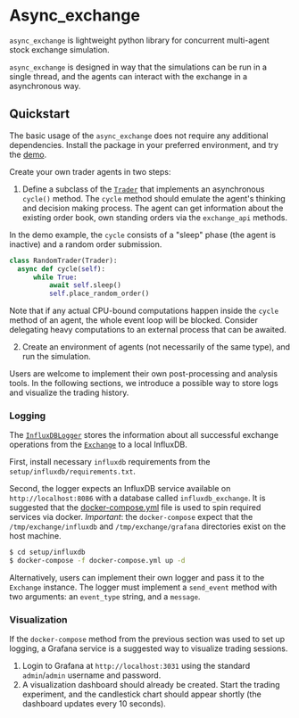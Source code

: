 # Async_exchange

`async_exchange` is lightweight python library for concurrent multi-agent stock exchange simulation.

`async_exchange` is designed in way that the simulations can be run in a single thread, and the agents can interact with the exchange in a asynchronous way.

## Quickstart

The basic usage of the `async_exchange` does not require any additional dependencies.
Install the package in your preferred environment, and try the [demo](demos/run_exchange.py).

Create your own trader agents in two steps:

1. Define a subclass of the [`Trader`](async_exchange/trader.py) that implements an asynchronous  `cycle()` method.
  The `cycle` method should emulate the agent's thinking and decision making process.
  The agent can get information about the existing order book, own standing orders via the `exchange_api` methods.

  In the demo example, the `cycle` consists of a "sleep" phase (the agent is inactive) and a random order submission.

  ```python
  class RandomTrader(Trader):
    async def cycle(self):
        while True:
            await self.sleep()
            self.place_random_order()
  ```
  
  Note that if any actual CPU-bound computations happen inside the `cycle` method of an agent, the whole event loop will be blocked.
  Consider delegating heavy computations to an external process that can be awaited.

2. Create an environment of agents (not necessarily of the same type), and run the simulation.

Users are welcome to implement their own post-processing and analysis tools.
In the following sections, we introduce a possible way to store logs and visualize the trading history.

### Logging

The [`InfluxDBLogger`](async_exchange/logging/influxdb_logger.py) stores the information about all successful exchange operations from the [`Exchange`](async_exchange/exchange.py) to a local InfluxDB.

First, install necessary `influxdb` requirements from the `setup/influxdb/requirements.txt`.

Second, the logger expects an InfluxDB service available on `http://localhost:8086` with a database called `influxdb_exchange`.
It is suggested that the [docker-compose.yml](setup/influxdb/docker-compose.yml) file is used to spin required services via docker.
*Important*: the `docker-compose` expect that the `/tmp/exchange/influxdb` and `/tmp/exchange/grafana` directories exist on the host machine.
```sh
$ cd setup/influxdb
$ docker-compose -f docker-compose.yml up -d
```

Alternatively, users can implement their own logger and pass it to the `Exchange` instance.
The logger must implement a `send_event` method with two arguments: an `event_type` string, and a `message`.

### Visualization

If the `docker-compose` method from the previous section was used to set up logging, a Grafana service is a suggested way to visualize trading sessions.

1. Login to Grafana at `http://localhost:3031` using the standard `admin`/`admin` username and password.
2. A visualization dashboard should already be created.
   Start the trading experiment, and the candlestick chart should appear shortly (the dashboard updates every 10 seconds).

